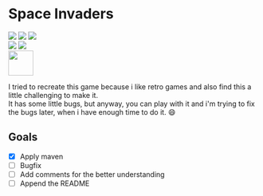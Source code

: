 # Space Invaders

[![](https://img.shields.io/github/license/mashape/apistatus.svg)](./LICENSE)
![](https://img.shields.io/github/v/tag/HbotondS/Space-Invaders)
![](https://img.shields.io/badge/maven-%20v3.5.4-blue.svg) <br/>
![](https://img.shields.io/github/last-commit/HBotondS/Space-Invaders)
![](https://img.shields.io/github/release-date/HbotondS/Space-Invaders) <br/>
<img src="https://github.com/konpa/devicon/blob/master/icons/java/java-original-wordmark.svg" height=50/>



I tried to recreate this game because i like retro games and also find this a little challenging to make it. </br>
It has some little bugs, but anyway, you can play with it and i'm trying to fix the bugs later, when i have enough time to do it. :smile:

## Goals
* [x] Apply maven
* [ ] Bugfix
* [ ] Add comments for the better understanding
* [ ] Append the README

